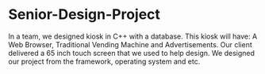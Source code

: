 # Senior-Design-Project
In a team, we designed kiosk in C++ with a database.  This kiosk will have: A Web Browser, Traditional Vending Machine and Advertisements. Our client delivered a 65 inch touch screen that we used to help design. We designed our project from the framework, operating system and etc.
